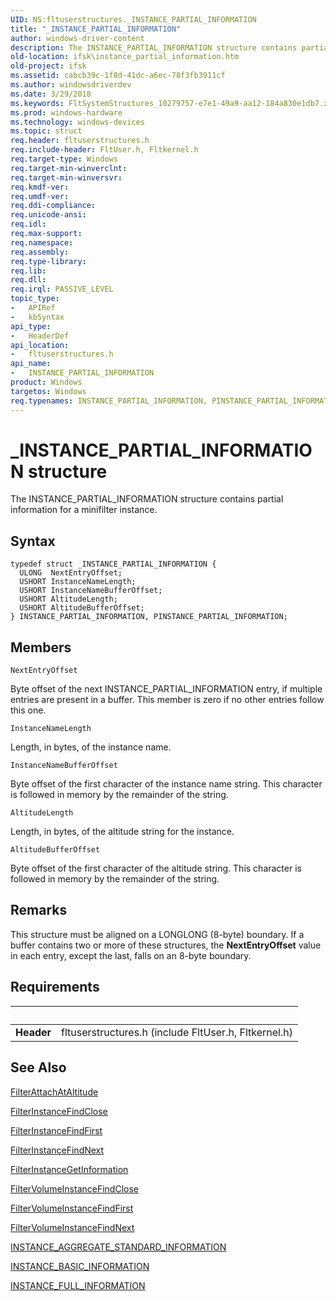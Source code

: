 ```yaml
---
UID: NS:fltuserstructures._INSTANCE_PARTIAL_INFORMATION
title: "_INSTANCE_PARTIAL_INFORMATION"
author: windows-driver-content
description: The INSTANCE_PARTIAL_INFORMATION structure contains partial information for a minifilter instance.
old-location: ifsk\instance_partial_information.htm
old-project: ifsk
ms.assetid: cabcb39c-1f8d-41dc-a6ec-78f3fb3911cf
ms.author: windowsdriverdev
ms.date: 3/29/2018
ms.keywords: FltSystemStructures_10279757-e7e1-49a9-aa12-184a830e1db7.xml, INSTANCE_PARTIAL_INFORMATION, INSTANCE_PARTIAL_INFORMATION structure [Installable File System Drivers], PINSTANCE_PARTIAL_INFORMATION, PINSTANCE_PARTIAL_INFORMATION structure pointer [Installable File System Drivers], _INSTANCE_PARTIAL_INFORMATION, fltuserstructures/INSTANCE_PARTIAL_INFORMATION, fltuserstructures/PINSTANCE_PARTIAL_INFORMATION, ifsk.instance_partial_information
ms.prod: windows-hardware
ms.technology: windows-devices
ms.topic: struct
req.header: fltuserstructures.h
req.include-header: FltUser.h, Fltkernel.h
req.target-type: Windows
req.target-min-winverclnt: 
req.target-min-winversvr: 
req.kmdf-ver: 
req.umdf-ver: 
req.ddi-compliance: 
req.unicode-ansi: 
req.idl: 
req.max-support: 
req.namespace: 
req.assembly: 
req.type-library: 
req.lib: 
req.dll: 
req.irql: PASSIVE_LEVEL
topic_type:
-	APIRef
-	kbSyntax
api_type:
-	HeaderDef
api_location:
-	fltuserstructures.h
api_name:
-	INSTANCE_PARTIAL_INFORMATION
product: Windows
targetos: Windows
req.typenames: INSTANCE_PARTIAL_INFORMATION, PINSTANCE_PARTIAL_INFORMATION
---
```


# _INSTANCE_PARTIAL_INFORMATION structure
The INSTANCE_PARTIAL_INFORMATION structure contains partial information for a minifilter instance.

## Syntax
```
typedef struct _INSTANCE_PARTIAL_INFORMATION {
  ULONG  NextEntryOffset;
  USHORT InstanceNameLength;
  USHORT InstanceNameBufferOffset;
  USHORT AltitudeLength;
  USHORT AltitudeBufferOffset;
} INSTANCE_PARTIAL_INFORMATION, PINSTANCE_PARTIAL_INFORMATION;
```

## Members


`NextEntryOffset`

Byte offset of the next INSTANCE_PARTIAL_INFORMATION entry, if multiple entries are present in a buffer. This member is zero if no other entries follow this one.

`InstanceNameLength`

Length, in bytes, of the instance name.

`InstanceNameBufferOffset`

Byte offset of the first character of the instance name string. This character is followed in memory by the remainder of the string.

`AltitudeLength`

Length, in bytes, of the altitude string for the instance.

`AltitudeBufferOffset`

Byte offset of the first character of the altitude string. This character is followed in memory by the remainder of the string.

## Remarks
This structure must be aligned on a LONGLONG (8-byte) boundary. If a buffer contains two or more of these structures, the <b>NextEntryOffset</b> value in each entry, except the last, falls on an 8-byte boundary.

## Requirements
| &nbsp; | &nbsp; |
| ---- |:---- |
| **Header** | fltuserstructures.h (include FltUser.h, Fltkernel.h) |

## See Also

<a href="https://msdn.microsoft.com/library/windows/hardware/ff540448">FilterAttachAtAltitude</a>



<a href="https://msdn.microsoft.com/library/windows/hardware/ff540538">FilterInstanceFindClose</a>



<a href="https://msdn.microsoft.com/library/windows/hardware/ff540541">FilterInstanceFindFirst</a>



<a href="https://msdn.microsoft.com/library/windows/hardware/ff541493">FilterInstanceFindNext</a>



<a href="https://msdn.microsoft.com/library/windows/hardware/ff541499">FilterInstanceGetInformation</a>



<a href="https://msdn.microsoft.com/library/windows/hardware/ff541535">FilterVolumeInstanceFindClose</a>



<a href="https://msdn.microsoft.com/library/windows/hardware/ff541541">FilterVolumeInstanceFindFirst</a>



<a href="https://msdn.microsoft.com/library/windows/hardware/ff541551">FilterVolumeInstanceFindNext</a>



<a href="https://msdn.microsoft.com/library/windows/hardware/ff548172">INSTANCE_AGGREGATE_STANDARD_INFORMATION</a>



<a href="https://msdn.microsoft.com/library/windows/hardware/ff548176">INSTANCE_BASIC_INFORMATION</a>



<a href="https://msdn.microsoft.com/library/windows/hardware/ff548185">INSTANCE_FULL_INFORMATION</a>
